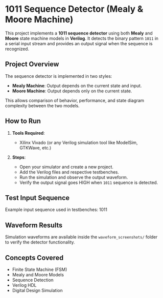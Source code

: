 # 1011 Sequence Detector (Mealy & Moore Machine)

This project implements a **1011 sequence detector** using both **Mealy** and **Moore** state machine models in **Verilog**. It detects the binary pattern `1011` in a serial input stream and provides an output signal when the sequence is recognized.

## Project Overview

The sequence detector is implemented in two styles:
- **Mealy Machine**: Output depends on the current state and input.
- **Moore Machine**: Output depends only on the current state.

This allows comparison of behavior, performance, and state diagram complexity between the two models.

## How to Run

1. **Tools Required**:  
   - Xilinx Vivado (or any Verilog simulation tool like ModelSim, GTKWave, etc.)

2. **Steps**:
   - Open your simulator and create a new project.
   - Add the Verilog files and respective testbenches.
   - Run the simulation and observe the output waveform.
   - Verify the output signal goes HIGH when `1011` sequence is detected.

## Test Input Sequence

Example input sequence used in testbenches: 1011

## Waveform Results

Simulation waveforms are available inside the `waveform_screenshots/` folder to verify the detector functionality.

## Concepts Covered

- Finite State Machine (FSM)
- Mealy and Moore Models
- Sequence Detection
- Verilog HDL
- Digital Design Simulation





